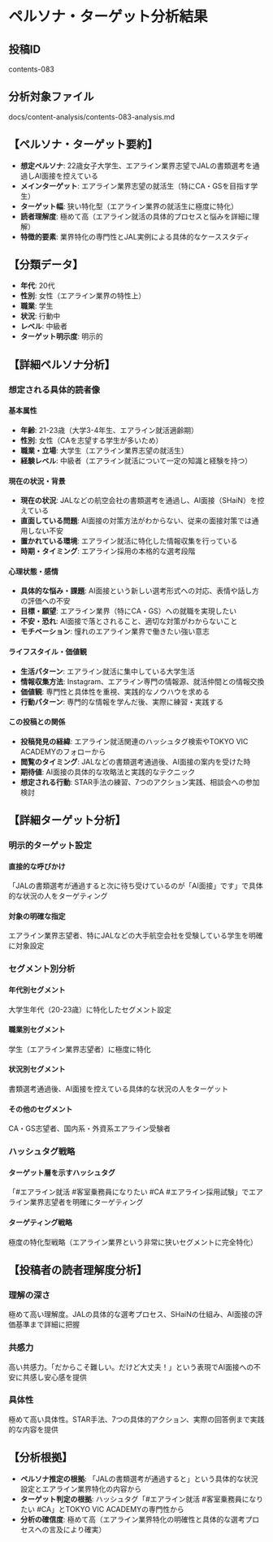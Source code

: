 # ペルソナ・ターゲット分析結果

## 投稿ID
contents-083

## 分析対象ファイル
docs/content-analysis/contents-083-analysis.md

## 【ペルソナ・ターゲット要約】
- **想定ペルソナ**: 22歳女子大学生、エアライン業界志望でJALの書類選考を通過しAI面接を控えている
- **メインターゲット**: エアライン業界志望の就活生（特にCA・GSを目指す学生）
- **ターゲット幅**: 狭い特化型（エアライン業界の就活生に極度に特化）
- **読者理解度**: 極めて高（エアライン就活の具体的プロセスと悩みを詳細に理解）
- **特徴的要素**: 業界特化の専門性とJAL実例による具体的なケーススタディ

## 【分類データ】
- **年代**: 20代
- **性別**: 女性（エアライン業界の特性上）
- **職業**: 学生
- **状況**: 行動中
- **レベル**: 中級者
- **ターゲット明示度**: 明示的

## 【詳細ペルソナ分析】

### 想定される具体的読者像
#### 基本属性
- **年齢**: 21-23歳（大学3-4年生、エアライン就活適齢期）
- **性別**: 女性（CAを志望する学生が多いため）
- **職業・立場**: 大学生（エアライン業界志望の就活生）
- **経験レベル**: 中級者（エアライン就活について一定の知識と経験を持つ）

#### 現在の状況・背景
- **現在の状況**: JALなどの航空会社の書類選考を通過し、AI面接（SHaiN）を控えている
- **直面している問題**: AI面接の対策方法がわからない、従来の面接対策では通用しない不安
- **置かれている環境**: エアライン就活に特化した情報収集を行っている
- **時期・タイミング**: エアライン採用の本格的な選考段階

#### 心理状態・感情
- **具体的な悩み・課題**: AI面接という新しい選考形式への対応、表情や話し方の評価への不安
- **目標・願望**: エアライン業界（特にCA・GS）への就職を実現したい
- **不安・恐れ**: AI面接で落とされること、適切な対策がわからないこと
- **モチベーション**: 憧れのエアライン業界で働きたい強い意志

#### ライフスタイル・価値観
- **生活パターン**: エアライン就活に集中している大学生活
- **情報収集方法**: Instagram、エアライン専門の情報源、就活仲間との情報交換
- **価値観**: 専門性と具体性を重視、実践的なノウハウを求める
- **行動パターン**: 専門的な情報を学んだ後、実際に練習・実践する

#### この投稿との関係
- **投稿発見の経緯**: エアライン就活関連のハッシュタグ検索やTOKYO VIC ACADEMYのフォローから
- **閲覧のタイミング**: JALなどの書類選考通過後、AI面接の案内を受けた時
- **期待値**: AI面接の具体的な攻略法と実践的なテクニック
- **想定される行動**: STAR手法の練習、7つのアクション実践、相談会への参加検討

## 【詳細ターゲット分析】

### 明示的ターゲット設定
#### 直接的な呼びかけ
「JALの書類選考が通過すると次に待ち受けているのが「AI面接」です」で具体的な状況の人をターゲティング

#### 対象の明確な指定
エアライン業界志望者、特にJALなどの大手航空会社を受験している学生を明確に対象設定

### セグメント別分析
#### 年代別セグメント
大学生年代（20-23歳）に特化したセグメント設定

#### 職業別セグメント
学生（エアライン業界志望者）に極度に特化

#### 状況別セグメント
書類選考通過後、AI面接を控えている具体的な状況の人をターゲット

#### その他のセグメント
CA・GS志望者、国内系・外資系エアライン受験者

### ハッシュタグ戦略
#### ターゲット層を示すハッシュタグ
「#エアライン就活 #客室乗務員になりたい #CA #エアライン採用試験」でエアライン業界志望者を明確にターゲティング

#### ターゲティング戦略
極度の特化型戦略（エアライン業界という非常に狭いセグメントに完全特化）

## 【投稿者の読者理解度分析】
### 理解の深さ
極めて高い理解度。JALの具体的な選考プロセス、SHaiNの仕組み、AI面接の評価基準まで詳細に把握

### 共感力
高い共感力。「だからこそ難しい。だけど大丈夫！」という表現でAI面接への不安に共感し安心感を提供

### 具体性
極めて高い具体性。STAR手法、7つの具体的アクション、実際の回答例まで実践的な内容を提供

## 【分析根拠】
- **ペルソナ推定の根拠**: 「JALの書類選考が通過すると」という具体的な状況設定とエアライン業界特化の内容から
- **ターゲット判定の根拠**: ハッシュタグ「#エアライン就活 #客室乗務員になりたい #CA」とTOKYO VIC ACADEMYの専門性から
- **分析の確信度**: 極めて高（エアライン業界特化の明確性と具体的な選考プロセスへの言及により確実）